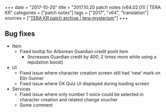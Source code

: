 +++
date = "2017-10-20"
title = "2017.10.20 patch notes (v64.02.01) | TERA KR"
categories = ["patch notes"]
tags = ["2017", "v64", "translation"]
sources = ["[TERA KR patch archive | tera-mysterium](/ko/patch/2017/v64-02-01)"]
+++

## Bug fixes

- Item
  - Fixed tooltip for Arborean Guardian credit point item
    - (Increases Guardian credit by 400, 2 times more while using a reputation boost)
- UI
  - Fixed issue where character creation screen still had 'new' mark on Elin Gunner
  - Fixed issue where OX Quiz UI displayed during loading screen
- Services
  - Fixed issue where only number 1 voice could be selected in character creation and related change voucher
  - Some comment
